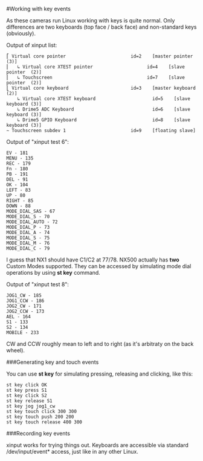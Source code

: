#Working with key events

As these cameras run Linux working with keys is quite normal. Only differences are two keyboards (top face / back face) and non-standard keys (obviously).

Output of xinput list:
```
⎡ Virtual core pointer                        id=2    [master pointer  (3)]
⎜   ↳ Virtual core XTEST pointer                    id=4    [slave  pointer  (2)]
⎜   ↳ Touchscreen                                   id=7    [slave  pointer  (2)]
⎣ Virtual core keyboard                       id=3    [master keyboard (2)]
    ↳ Virtual core XTEST keyboard                     id=5    [slave  keyboard (3)]
    ↳ Drime5 ADC Keyboard                             id=6    [slave  keyboard (3)]
    ↳ Drime5 GPIO Keyboard                            id=8    [slave  keyboard (3)]
∼ Touchscreen subdev 1                        id=9    [floating slave]
```
Output of "xinput test 6":
```
EV - 181
MENU - 135
REC - 179
Fn - 180
PB - 191
DEL - 91
OK - 104
LEFT - 83
UP - 80
RIGHT - 85
DOWN - 88
MODE_DIAL_SAS - 67
MODE_DIAL_S - 70
MODE_DIAL_AUTO - 72
MODE_DIAL_P - 73
MODE_DIAL_A - 74
MODE_DIAL_S - 75
MODE_DIAL_M - 76
MODE_DIAL_C - 79
```
I guess that NX1 should have C1/C2 at 77/78. NX500 actually has **two** Custom Modes supported. They can be accessed by simulating mode dial operations by using **st key** command.

Output of "xinput test 8":
```
JOG1_CW - 185
JOG1_CCW - 186
JOG2_CW - 171
JOG2_CCW - 173
AEL - 164
S1 - 133
S2 - 134
MOBILE - 233
```
CW and CCW roughly mean to left and to right (as it's arbitraty on the back wheel).

###Generating key and touch events

You can use **st key** for simulating pressing, releasing and clicking, like this:
```
st key click OK
st key press S1
st key click S2
st key release S1
st key jog jog1_cw
st key touch click 300 300 
st key touch push 200 200 
st key touch release 400 300 
```

###Recording key events

xinput works for trying things out.
Keyboards are accessible via standard /dev/input/event* access, just like in any other Linux.
